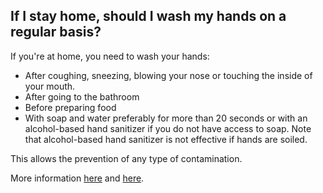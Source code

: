  ## If I stay home, should I wash my hands on a regular basis?
 
 If you're at home, you need to wash your hands:

- After coughing, sneezing, blowing your nose or touching the inside of your mouth.
- After going to the bathroom
- Before preparing food
- With soap and water preferably for more than 20 seconds or with an alcohol-based hand sanitizer if you do not have access to soap. Note that alcohol-based hand sanitizer is not effective if hands are soiled.

This allows the prevention of any type of contamination.

More information [here](https://www.canada.ca/en/public-health/services/diseases/2019-novel-coronavirus-infection/prevention-risks.html) and [here](https://www.cdc.gov/coronavirus/2019-ncov/prepare/prevention.html).
